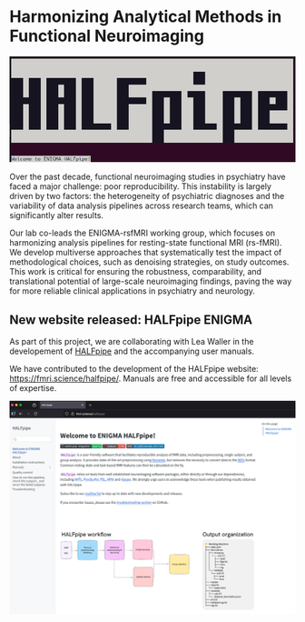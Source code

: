# Harmonizing Analytical Methods in Functional Neuroimaging

![HALFpipe](_static/images/halfpipe.png)

Over the past decade, functional neuroimaging studies in psychiatry have faced a major challenge: poor reproducibility. This instability is largely driven by two factors: the heterogeneity of psychiatric diagnoses and the variability of data analysis pipelines across research teams, which can significantly alter results.  

Our lab co-leads the ENIGMA-rsfMRI working group, which focuses on harmonizing analysis pipelines for resting-state functional MRI (rs-fMRI). We develop multiverse approaches that systematically test the impact of methodological choices, such as denoising strategies, on study outcomes. This work is critical for ensuring the robustness, comparability, and translational potential of large-scale neuroimaging findings, paving the way for more reliable clinical applications in psychiatry and neurology. 

## New website released: HALFpipe ENIGMA
As part of this project, we are collaborating with Lea Waller in the developement of [HALFpipe](https://github.com/HALFpipe/HALFpipe/tree/main) and the accompanying user manuals. 

We have contributed to the development of the HALFpipe website: https://fmri.science/halfpipe/. Manuals are free and accessible for all levels of expertise.

![Website](_static/images/halfpipe_website.png)
